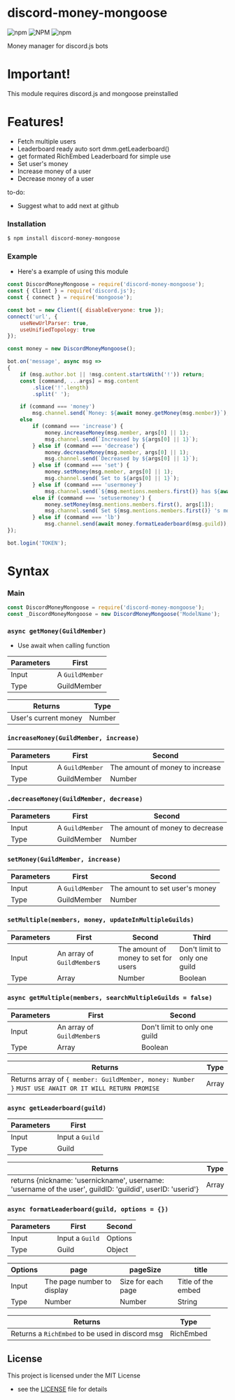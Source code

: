 # discord-money-mongoose
 ![npm](https://img.shields.io/npm/v/discord-money-mongoose?style=for-the-badge) ![NPM](https://img.shields.io/npm/l/discord-money-mongoose?style=for-the-badge) ![npm](https://img.shields.io/npm/dm/discord-money-mongoose?style=for-the-badge)

Money manager for discord.js bots

# Important!
 This module requires discord.js and mongoose preinstalled

# Features!
  - Fetch multiple users
  - Leaderboard ready auto sort dmm.getLeaderboard()
  - get formated RichEmbed Leaderboard for simple use 
  - Set user's money
  - Increase money of a user
  - Decrease money of a user

to-do:
  - Suggest what to add next at github


### Installation

```sh
$ npm install discord-money-mongoose
```

### Example
   - Here's a example of using this module
```js
const DiscordMoneyMongoose = require('discord-money-mongoose');
const { Client } = require('discord.js');
const { connect } = require('mongoose');

const bot = new Client({ disableEveryone: true });
connect('url', {
    useNewUrlParser: true,
    useUnifiedTopology: true
});

const money = new DiscordMoneyMongoose();

bot.on('message', async msg =>
{
    if (msg.author.bot || !msg.content.startsWith('!')) return;
    const [command, ...args] = msg.content
        .slice('!'.length)
        .split(' ');

    if (command === 'money')
        msg.channel.send(`Money: ${await money.getMoney(msg.member)}`);
    else
        if (command === 'increase') {
            money.increaseMoney(msg.member, args[0] || 1);
            msg.channel.send(`Increased by ${args[0] || 1}`);
        } else if (command === 'decrease') {
            money.decreaseMoney(msg.member, args[0] || 1);
            msg.channel.send(`Decreased by ${args[0] || 1}`);
        } else if (command === 'set') {
            money.setMoney(msg.member, args[0] || 1);
            msg.channel.send(`Set to ${args[0] || 1}`);
        } else if (command === 'usermoney')
            msg.channel.send(`${msg.mentions.members.first()} has ${await money.getMoney(msg.mentions.members.first())} `);
        else if (command === 'setusermoney') {
            money.setMoney(msg.mentions.members.first(), args[1]);
            msg.channel.send(`Set ${msg.mentions.members.first()} 's money to ${args[1]}`);
        } else if (command === 'lb')
            msg.channel.send(await money.formatLeaderboard(msg.guild));
});

bot.login('TOKEN');

```
# Syntax
### Main
```js
const DiscordMoneyMongoose = require('discord-money-mongoose');
const _DiscordMoneyMongoose = new DiscordMoneyMongoose('ModelName'); 
```
### `async getMoney(GuildMember)`
- Use await when calling function

| Parameters | First           |
|------------|-----------------|
| Input      | A `GuildMember` |
| Type       | GuildMember     |

| Returns              | Type   |
|----------------------|--------|
| User's current money | Number |

### `increaseMoney(GuildMember, increase)`
| Parameters | First           | Second                          |
|------------|-----------------|---------------------------------|
| Input      | A `GuildMember` | The amount of money to increase |
| Type       | GuildMember     | Number                          |

### `.decreaseMoney(GuildMember, decrease)`
| Parameters | First           | Second                          |
|------------|-----------------|---------------------------------|
| Input      | A `GuildMember` | The amount of money to decrease |
| Type       | GuildMember     | Number                          |

### `setMoney(GuildMember, increase)`
| Parameters | First           | Second                         |
|------------|-----------------|--------------------------------|
| Input      | A `GuildMember` | The amount to set user's money |
| Type       | GuildMember     | Number                         |

### `setMultiple(members, money, updateInMultipleGuilds)`
| Parameters | First                      | Second                               | Third                         |
|------------|----------------------------|--------------------------------------|-------------------------------|
| Input      | An array of `GuildMember`s | The amount of money to set for users | Don't limit to only one guild |
| Type       | Array<GuildMember>         | Number                               | Boolean                       |
### `async getMultiple(members, searchMultipleGuilds = false)`
| Parameters | First                      | Second                        |
|------------|----------------------------|-------------------------------|
| Input      | An array of `GuildMember`s | Don't limit to only one guild |
| Type       | Array<GuildMember>         | Boolean                       |

| Returns                                                                                              | Type  |
|------------------------------------------------------------------------------------------------------|-------|
| Returns array of `{ member: GuildMember, money: Number }` `MUST USE AWAIT OR IT WILL RETURN PROMISE` | Array |
### `async getLeaderboard(guild)`
| Parameters | First           |
|------------|-----------------|
| Input      | Input a `Guild` |
| Type       | Guild           |

| Returns                                                                                                    | Type  |
|------------------------------------------------------------------------------------------------------------|-------|
| returns {nickname: 'usernickname', username: 'username of the user', guildID: 'guildid', userID: 'userid'} | Array |
### `async formatLeaderboard(guild, options = {})`
| Parameters | First           | Second  |
|------------|-----------------|---------|
| Input      | Input a `Guild` | Options |
| Type       | Guild           | Object  |

| Options | page                       | pageSize           | title              |
|---------|----------------------------|--------------------|--------------------|
| Input   | The page number to display | Size for each page | Title of the embed |
| Type    | Number                     | Number             | String             |

| Returns                                         | Type      |
|-------------------------------------------------|-----------|
| Returns a `RichEmbed` to be used in discord msg | RichEmbed |
## License

This project is licensed under the MIT License 
 - see the [LICENSE](LICENSE) file for details